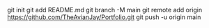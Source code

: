 git init
git add README.md
git branch -M main
git remote add origin https://github.com/TheAvianJay/Portfolio.git
git push -u origin main
